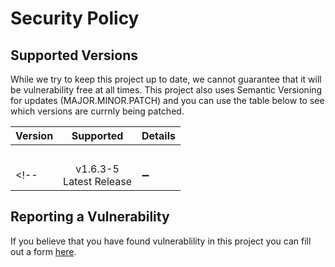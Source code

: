 # Security Policy

## Supported Versions

While we try to keep this project up to date, we cannot guarantee that it will be vulnerability free at all times.
This project also uses Semantic Versioning for updates (MAJOR.MINOR.PATCH)
and you can use the table below to see which versions are currnly being patched.

<!--Use this section to tell people about which versions of your project are
currently being supported with security updates.-->

| Version | Supported          | Details
| ------- | :----------------: | ------
| &nbsp;
<!--| v1.6.3-5<br>Latest Release | :heavy_minus_sign: | Security: This version is safe to use and it is the latest release.<br>Update:-->

<!--
Example Sheet:
**************
| Version | Supported          | Details
| ------- | :----------------: | ------
| v5.3.3-7  | :heavy_check_mark: | Security: Supported <br> Update: Fixed major bugs
| v5.0.x  |:heavy_multiplication_x:| Security: Supported <br> Update: Fixed major bugs
| v4.0.3  | :heavy_check_mark: | Security: Reaching end of support on December 1, 2025<br> Update: Added features
| < 4.0   |:heavy_multiplication_x:| Security: Not supported <br> Update: Collection of updates
**************
-->

## Reporting a Vulnerability

If you believe that you have found vulnerablility in this project you can fill out a form [here](https://forms.office.com/r/TQXvWbdKx9).

<!-- Use this section to tell people how to report a vulnerability.

Tell them where to go, how often they can expect to get an update on a
reported vulnerability, what to expect if the vulnerability is accepted or
declined, etc. -->
